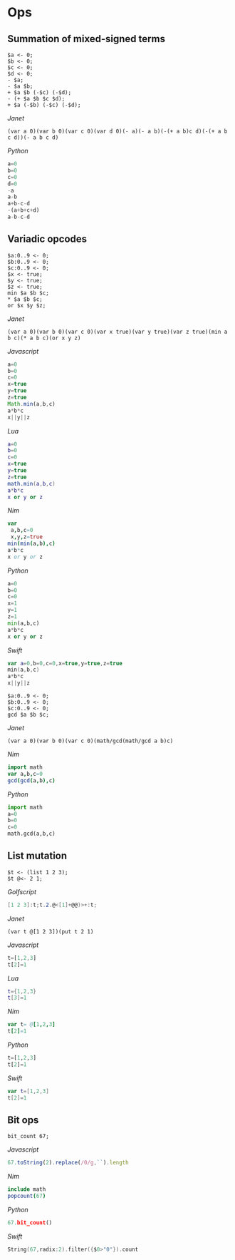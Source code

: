# Ops

## Summation of mixed-signed terms

```polygolf
$a <- 0;
$b <- 0;
$c <- 0;
$d <- 0;
- $a;
- $a $b;
+ $a $b (-$c) (-$d);
- (+ $a $b $c $d);
+ $a (-$b) (-$c) (-$d);
```

_Janet_

```janet nogolf
(var a 0)(var b 0)(var c 0)(var d 0)(- a)(- a b)(-(+ a b)c d)(-(+ a b c d))(- a b c d)
```

_Python_

```py nogolf
a=0
b=0
c=0
d=0
-a
a-b
a+b-c-d
-(a+b+c+d)
a-b-c-d
```

## Variadic opcodes

```polygolf
$a:0..9 <- 0;
$b:0..9 <- 0;
$c:0..9 <- 0;
$x <- true;
$y <- true;
$z <- true;
min $a $b $c;
* $a $b $c;
or $x $y $z;
```

_Janet_

```janet nogolf
(var a 0)(var b 0)(var c 0)(var x true)(var y true)(var z true)(min a b c)(* a b c)(or x y z)
```

_Javascript_

```js nogolf
a=0
b=0
c=0
x=true
y=true
z=true
Math.min(a,b,c)
a*b*c
x||y||z
```

_Lua_

```lua nogolf
a=0
b=0
c=0
x=true
y=true
z=true
math.min(a,b,c)
a*b*c
x or y or z
```

_Nim_

```nim nogolf
var
 a,b,c=0
 x,y,z=true
min(min(a,b),c)
a*b*c
x or y or z
```

_Python_

```py nogolf
a=0
b=0
c=0
x=1
y=1
z=1
min(a,b,c)
a*b*c
x or y or z
```

_Swift_

```swift nogolf
var a=0,b=0,c=0,x=true,y=true,z=true
min(a,b,c)
a*b*c
x||y||z
```

```polygolf
$a:0..9 <- 0;
$b:0..9 <- 0;
$c:0..9 <- 0;
gcd $a $b $c;
```

_Janet_

```janet nogolf
(var a 0)(var b 0)(var c 0)(math/gcd(math/gcd a b)c)
```

_Nim_

```nim nogolf
import math
var a,b,c=0
gcd(gcd(a,b),c)
```

_Python_

```py nogolf
import math
a=0
b=0
c=0
math.gcd(a,b,c)
```

## List mutation

```polygolf
$t <- (list 1 2 3);
$t @<- 2 1;
```

_Golfscript_

```gs nogolf
[1 2 3]:t;t.2.@<[1]+@@)>+:t;
```

_Janet_

```janet nogolf
(var t @[1 2 3])(put t 2 1)
```

_Javascript_

```js nogolf
t=[1,2,3]
t[2]=1
```

_Lua_

```lua nogolf
t={1,2,3}
t[3]=1
```

_Nim_

```nim nogolf
var t= @[1,2,3]
t[2]=1
```

_Python_

```py nogolf
t=[1,2,3]
t[2]=1
```

_Swift_

```swift nogolf
var t=[1,2,3]
t[2]=1
```

## Bit ops

```polygolf
bit_count 67;
```

_Javascript_

```js nogolf
67.toString(2).replace(/0/g,``).length
```

_Nim_

```nim nogolf
include math
popcount(67)
```

_Python_

```py nogolf
67.bit_count()
```

_Swift_

```swift nogolf
String(67,radix:2).filter({$0>"0"}).count
```
